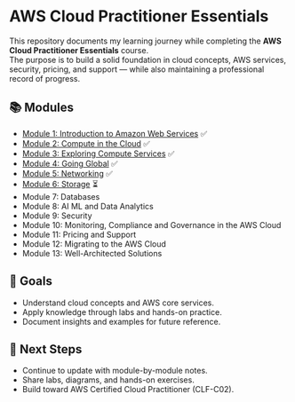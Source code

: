 # AWS Cloud Practitioner Essentials

This repository documents my learning journey while completing the **AWS Cloud Practitioner Essentials** course.  
The purpose is to build a solid foundation in cloud concepts, AWS services, security, pricing, and support — while also maintaining a professional record of progress.  

## 📚 Modules
- [Module 1: Introduction to Amazon Web Services](./module-1-introduction-to-cloud/notes.md) ✅
- [Module 2: Compute in the Cloud](./module-2-compute-in-the-cloud/lab-work/notes.md) ✅
- [Module 3: Exploring Compute Services](./module-3-exploring-compute-services/notes.md) ✅
- [Module 4: Going Global](./module-4-going-global/notes.md) ✅
- [Module 5: Networking](./module-5-networking/notes.md) ✅
- [Module 6: Storage](./module-6-storage/notes.md) ⏳
- Module 7: Databases
- Module 8: AI ML and Data Analytics
- Module 9: Security
- Module 10: Monitoring, Compliance and Governance in the AWS Cloud
- Module 11: Pricing and Support
- Module 12: Migrating to the AWS Cloud
- Module 13: Well-Architected Solutions 

## 🎯 Goals
- Understand cloud concepts and AWS core services.  
- Apply knowledge through labs and hands-on practice.  
- Document insights and examples for future reference.  

## 🚀 Next Steps
- Continue to update with module-by-module notes.  
- Share labs, diagrams, and hands-on exercises.  
- Build toward AWS Certified Cloud Practitioner (CLF-C02).  
